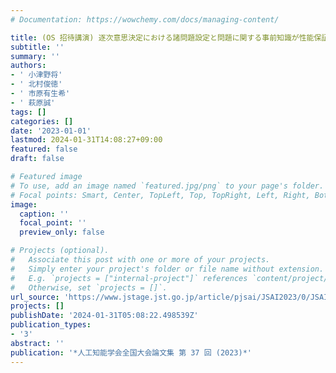 ```yaml
---
# Documentation: https://wowchemy.com/docs/managing-content/

title: (OS 招待講演) 逐次意思決定における諸問題設定と問題に関する事前知識が性能保証に及ぼす影響について
subtitle: ''
summary: ''
authors:
- ' 小津野将'
- ' 北村俊徳'
- ' 市原有生希'
- ' 萩原誠'
tags: []
categories: []
date: '2023-01-01'
lastmod: 2024-01-31T14:08:27+09:00
featured: false
draft: false

# Featured image
# To use, add an image named `featured.jpg/png` to your page's folder.
# Focal points: Smart, Center, TopLeft, Top, TopRight, Left, Right, BottomLeft, Bottom, BottomRight.
image:
  caption: ''
  focal_point: ''
  preview_only: false

# Projects (optional).
#   Associate this post with one or more of your projects.
#   Simply enter your project's folder or file name without extension.
#   E.g. `projects = ["internal-project"]` references `content/project/deep-learning/index.md`.
#   Otherwise, set `projects = []`.
url_source: 'https://www.jstage.jst.go.jp/article/pjsai/JSAI2023/0/JSAI2023_2Q1OS27a04/_article/-char/ja/'
projects: []
publishDate: '2024-01-31T05:08:22.498539Z'
publication_types:
- '3'
abstract: ''
publication: '*人工知能学会全国大会論文集 第 37 回 (2023)*'
---
```

